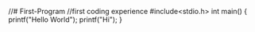 //# First-Program
//first coding experience
#include<stdio.h>
int main()
{
  printf("Hello World");
  printf("Hi");
}
